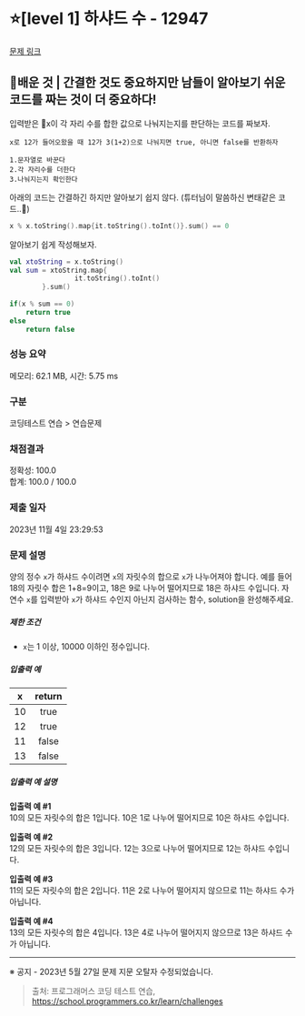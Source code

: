 # ⭐[level 1] 하샤드 수 - 12947 

[문제 링크](https://school.programmers.co.kr/learn/courses/30/lessons/12947?language=kotlin) 

## 🫡배운 것 | 간결한 것도 중요하지만 남들이 알아보기 쉬운 코드를 짜는 것이 더 중요하다!
입력받은 x이 각 자리 수를 합한 값으로 나눠지는지를 판단하는 코드를 짜보자.  
```
x로 12가 들어오왔을 때 12가 3(1+2)으로 나눠지면 true, 아니면 false를 반환하자

1.문자열로 바꾼다
2.각 자리수를 더한다
3.나눠지는지 확인한다
```
아래의 코드는 간결하긴 하지만 알아보기 쉽지 않다. (튜터님이 말씀하신 변태같은 코드..🫠) 
```kotlin
x % x.toString().map{it.toString().toInt()}.sum() == 0
```  
알아보기 쉽게 작성해보자.
```kotlin
val xtoString = x.toString()
val sum = xtoString.map{
                it.toString().toInt()
        }.sum()
        
if(x % sum == 0)
    return true
else
    return false
```

### 성능 요약

메모리: 62.1 MB, 시간: 5.75 ms

### 구분

코딩테스트 연습 > 연습문제

### 채점결과

정확성: 100.0<br/>합계: 100.0 / 100.0

### 제출 일자

2023년 11월 4일 23:29:53

### 문제 설명

<p>양의 정수 <code>x</code>가 하샤드 수이려면 <code>x</code>의 자릿수의 합으로 <code>x</code>가 나누어져야 합니다. 예를 들어 18의 자릿수 합은 1+8=9이고, 18은 9로 나누어 떨어지므로 18은 하샤드 수입니다. 자연수 <code>x</code>를 입력받아 <code>x</code>가 하샤드 수인지 아닌지 검사하는 함수, solution을 완성해주세요.</p>

<h5>제한 조건</h5>

<ul>
<li><code>x</code>는 1 이상, 10000 이하인 정수입니다.</li>
</ul>

<h5>입출력 예</h5>
<table class="table">
        <thead><tr>
<th>x</th>
<th style="text-align: center">return</th>
</tr>
</thead>
        <tbody><tr>
<td>10</td>
<td style="text-align: center">true</td>
</tr>
<tr>
<td>12</td>
<td style="text-align: center">true</td>
</tr>
<tr>
<td>11</td>
<td style="text-align: center">false</td>
</tr>
<tr>
<td>13</td>
<td style="text-align: center">false</td>
</tr>
</tbody>
      </table>
<h5>입출력 예 설명</h5>

<p><strong>입출력 예 #1</strong><br>
10의 모든 자릿수의 합은 1입니다. 10은 1로 나누어 떨어지므로 10은 하샤드 수입니다.</p>

<p><strong>입출력 예 #2</strong><br>
12의 모든 자릿수의 합은 3입니다. 12는 3으로 나누어 떨어지므로 12는 하샤드 수입니다.</p>

<p><strong>입출력 예 #3</strong><br>
11의 모든 자릿수의 합은 2입니다. 11은 2로 나누어 떨어지지 않으므로 11는 하샤드 수가 아닙니다.</p>

<p><strong>입출력 예 #4</strong><br>
13의 모든 자릿수의 합은 4입니다. 13은 4로 나누어 떨어지지 않으므로 13은 하샤드 수가 아닙니다.</p>

<hr>

<p>※ 공지 - 2023년 5월 27일 문제 지문 오탈자 수정되었습니다.</p>


> 출처: 프로그래머스 코딩 테스트 연습, https://school.programmers.co.kr/learn/challenges
